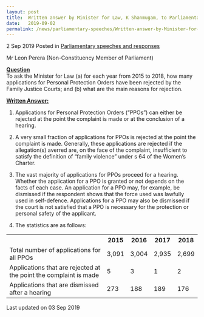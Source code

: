 ```yaml
---
layout: post
title:  Written answer by Minister for Law, K Shanmugam, to Parliamentary Question on Personal Protection Orders
date:   2019-09-02
permalink: /news/parliamentary-speeches/Written-answer-by-Minister-for-Law-K-Shanmugam-to-PQ-on-Personal-Protection-Orders
---
```



2 Sep 2019 Posted in [Parliamentary speeches and responses](/news/parliamentary-speeches) 

Mr Leon Perera (Non-Constituency Member of Parliament)


**<u>Question</u>**  
To ask the Minister for Law (a) for each year from 2015 to 2018, how many applications for Personal Protection Orders have been rejected by the Family Justice Courts; and (b) what are the main reasons for rejection. 

**<u>Written Answer:</u>**  
1. Applications for Personal Protection Orders (“PPOs”) can either be rejected at the point the complaint is made or at the conclusion of a hearing.
 
2. A very small fraction of applications for PPOs is rejected at the point the complaint is made. Generally, these applications are rejected if the allegation(s) averred are, on the face of the complaint, insufficient to satisfy the definition of “family violence” under s 64 of the Women’s Charter.
 
3. The vast majority of applications for PPOs proceed for a hearing. Whether the application for a PPO is granted or not depends on the facts of each case. An application for a PPO may, for example, be dismissed if the respondent shows that the force used was lawfully used in self-defence.
Applications for a PPO may also be dismissed if the court is not satisfied that a PPO is necessary for the protection or personal safety of the applicant.


4. The statistics are as follows: 


<table class="table-h">
<tr>
<th></th>
<th>2015</th>
<th>2016</th>
<th>2017</th>
<th>2018</th>
</tr>
<tr>
<td>Total number of applications for all PPOs</td>
<td>3,091</td>
<td>3,004</td>
<td>2,935</td>
<td>2,699</td>
</tr>
<tr>
<td>Applications that are rejected at the point the complaint is made</td>
<td>5</td>
<td>3</td>
<td>1</td>
<td>2</td>
</tr>
<tr>
<td>Applications that are dismissed after a hearing</td>
<td>273</td>
<td>188</td>
<td>189</td>
<td>176</td>
</tr>
</table>

<p class="right-side-updated">Last updated on 03 Sep 2019</p> 

